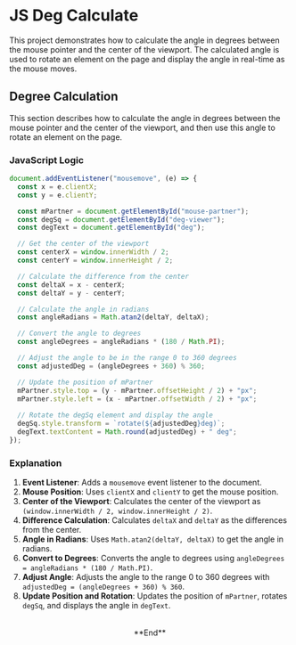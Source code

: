 # JS Deg Calculate

This project demonstrates how to calculate the angle in degrees between the mouse pointer and the center of the viewport. The calculated angle is used to rotate an element on the page and display the angle in real-time as the mouse moves.

## Degree Calculation

This section describes how to calculate the angle in degrees between the mouse pointer and the center of the viewport, and then use this angle to rotate an element on the page.

### JavaScript Logic

```javascript
document.addEventListener("mousemove", (e) => {
  const x = e.clientX;
  const y = e.clientY;

  const mPartner = document.getElementById("mouse-partner");
  const degSq = document.getElementById("deg-viewer");
  const degText = document.getElementById("deg");

  // Get the center of the viewport
  const centerX = window.innerWidth / 2;
  const centerY = window.innerHeight / 2;

  // Calculate the difference from the center
  const deltaX = x - centerX;
  const deltaY = y - centerY;

  // Calculate the angle in radians
  const angleRadians = Math.atan2(deltaY, deltaX);

  // Convert the angle to degrees
  const angleDegrees = angleRadians * (180 / Math.PI);

  // Adjust the angle to be in the range 0 to 360 degrees
  const adjustedDeg = (angleDegrees + 360) % 360;

  // Update the position of mPartner
  mPartner.style.top = (y - mPartner.offsetHeight / 2) + "px";
  mPartner.style.left = (x - mPartner.offsetWidth / 2) + "px";
  
  // Rotate the degSq element and display the angle
  degSq.style.transform = `rotate(${adjustedDeg}deg)`;
  degText.textContent = Math.round(adjustedDeg) + " deg";
});
```

### Explanation

1. **Event Listener**: Adds a `mousemove` event listener to the document.
2. **Mouse Position**: Uses `clientX` and `clientY` to get the mouse position.
3. **Center of the Viewport**: Calculates the center of the viewport as `(window.innerWidth / 2, window.innerHeight / 2)`.
4. **Difference Calculation**: Calculates `deltaX` and `deltaY` as the differences from the center.
5. **Angle in Radians**: Uses `Math.atan2(deltaY, deltaX)` to get the angle in radians.
6. **Convert to Degrees**: Converts the angle to degrees using `angleDegrees = angleRadians * (180 / Math.PI)`.
7. **Adjust Angle**: Adjusts the angle to the range 0 to 360 degrees with `adjustedDeg = (angleDegrees + 360) % 360`.
8. **Update Position and Rotation**: Updates the position of `mPartner`, rotates `degSq`, and displays the angle in `degText`.


<div style="margin-top: 2rem" align="center">
**End**
</div>